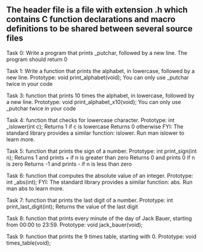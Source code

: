 ## The header file is a file with extension .h which contains C function declarations and macro definitions to be shared between several source files

Task 0: Write a program that prints _putchar, followed by a new line.
The program should return 0


Task 1: Write a function that prints the alphabet, in lowercase, followed by a new line.
Prototype: void print_alphabet(void);
You can only use _putchar twice in your code


Task 3: function that prints 10 times the alphabet, in lowercase, followed by a new line.
Prototype: void print_alphabet_x10(void);
You can only use _putchar twice in your code


Task 4: function that checks for lowercase character.
Prototype: int _islower(int c);
Returns 1 if c is lowercase
Returns 0 otherwise
FYI: The standard library provides a similar function: islower. Run man islower to learn more.



Task 5: function that prints the sign of a number.
Prototype: int print_sign(int n);
Returns 1 and prints + if n is greater than zero
Returns 0 and prints 0 if n is zero
Returns -1 and prints - if n is less than zero


Task 6: function that computes the absolute value of an integer.
Prototype: int _abs(int);
FYI: The standard library provides a similar function: abs. Run man abs to learn more.


Task 7: function that prints the last digit of a number.
Prototype: int print_last_digit(int);
Returns the value of the last digit


Task 8: function that prints every minute of the day of Jack Bauer, starting from 00:00 to 23:59.
Prototype: void jack_bauer(void);


Task 9: function that prints the 9 times table, starting with 0.
Prototype: void times_table(void);


